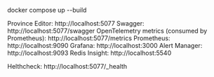 docker compose up --build

Province Editor: http://localhost:5077
Swagger: http://localhost:5077/swagger
OpenTelemetry metrics (consumed by Prometheus): http://localhost:5077/metrics
Prometheus: http://localhost:9090
Grafana: http://localhost:3000
Alert Manager: http://localhost:9093
Redis Insight: http://localhost:5540

Helthcheck: http://localhost:5077/_health
